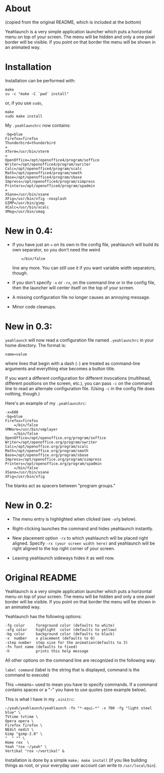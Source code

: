 # About

(copied from the original README, which is included at the bottom)

Yeahlaunch is a very simple application launcher which puts a horizontal menu
on top of your screen.  The menu will be hidden and only a one pixel border will
be visible.  If you point on that border the menu will be shown in an animated 
way.

# Installation

Installation can be performed with:

```
make
su -c "make -C `pwd` install"
```

or, if you use `sudo`,

```
make
sudo make install
```

My `.yeahlaunchrc` now contains:

```
-bg=blue
Firefox=firefox
Thunderbird=thunderbird
=
XTerm=/usr/bin/xterm
=
OpenOffice=/opt/openoffice4/program/soffice
Writer=/opt/openoffice4/program/swriter
Calc=/opt/openoffice4/program/scalc
Math=/opt/openoffice4/program/smath
Base=/opt/openoffice4/program/sbase
Impress=/opt/openoffice4/program/simpress
Printers=/opt/openoffice4/program/spadmin
=
XSane=/usr/bin/xsane
XFig=/usr/bin/xfig -nosplash
GIMP=/usr/bin/gimp
XCalc=/usr/bin/xcalc
XMag=/usr/bin/xmag
```

# New in 0.4:

- If you have just an `=` on its own in the config file, yeahlaunch will build its
  own separator, so you don't need the weird

  ```
      =/bin/false
  ```

  line any more.  You can still use it if you want variable width separators,
  though.

- If you don't specify `-x` or `-rx`, on the command line or in the config file,
  then the launcher will center itself on the top of your screen.

- A missing configuration file no longer causes an annoying message.

- Minor code cleanups.

# New in 0.3:

`yeahlaunch` will now read a configuration file named `.yeahlaunchrc` in
your home directory.  The format is:

`name=value`

where lines that begin with a dash (`-`) are treated as command-line arguments
and everything else becomes a button title.

If you want a different configuration for different invocations (multihead,
different positions on the screen, etc.), you can pass `-c` on the command
line to read an alternate configuration file.  (Using `-c` in the config file
does nothing, though.)

Here's an example of my `.yeahlaunchrc`:

```
-x=600
-bg=blue
Firefox=firefox
    =/bin/false
VMWare=/usr/bin/vmplayer
    =/bin/false
OpenOffice=/opt/openoffice.org/program/soffice
Writer=/opt/openoffice.org/program/swriter
Calc=/opt/openoffice.org/program/scalc
Math=/opt/openoffice.org/program/smath
Base=/opt/openoffice.org/program/sbase
Impress=/opt/openoffice.org/program/simpress
Printers=/opt/openoffice.org/program/spadmin
    =/bin/false
XSane=/usr/bin/xsane
XFig=/usr/bin/xfig
```

The blanks act as spacers between "program groups."

# New in 0.2:

- The menu entry is highlighted when clicked (see `-afg` below).

- Right-clicking launches the command and hides yeahlaunch instantly.

- New placement option `-rx` to which yeahlaunch will be placed right aligned.
  Specify `-rx (your screen width here)` and yeahlaunch will be right aligned to the
  top right corner of your screen.

- Leaving yeahlaunch sideways hides it as well now.

# Original README

Yeahlaunch is a very simple application launcher which puts a horizontal menu
on top of your screen.  The menu will be hidden and only a one pixel border will
be visible.  If you point on that border the menu will be shown in an animated 
way.

Yeahlaunch has the following options:

```
-fg color     foreground color (defaults to white)
-afg color    highlight  color (defaults to yellow)
-bg color     background color (defaults to black)
-x  number    x placement (defaults to 0)
-step number  step size for the animation(defaults to 3)
-fn font name (defaults to fixed)
-h            prints this help message
```

All other options on the command line are recognized in the following way:

`label command` (label is the string that is displayed, command is the command to execute)

This ~means~ used to mean you have to specify commands.
If a command contains spaces or a "-" you have to use quotes (see example
below).

This is what I have in my `.xinitrc`:

```
~/yeah/yeahlaunch/yeahlaunch -fn "*-aqui-*" -x 700 -fg "light steel blue" \
TVtime tvtime \
Opera opera \
Firefox firefox \
NEdit nedit \
Gimp "gimp-2.0" \
"  " "" \
Home rox  \
Yeah "rox ~/yeah" \
Vertikal "rox ~/vertikal" &
```

Installation is done by a simple `make; make install` (if you like building
things as root, or your everyday user account can write to `/usr/local/bin`).
